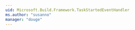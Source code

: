 ```yaml
---
uid: Microsoft.Build.Framework.TaskStartedEventHandler
ms.author: "susanno"
manager: "douge"
---
```


